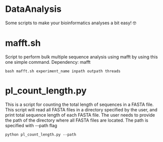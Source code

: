 # DataAnalysis
Some scripts to make your bioinformatics analyses a bit easy! 🤓

# mafft.sh
Script to perform bulk multiple sequence analysis using mafft by using this one simple command. Dependency: mafft
                    
   `bash mafft.sh experiment_name inpath outpath threads`

# pl_count_length.py
This is a script for counting the total length of sequences in a FASTA file. This script will read all FASTA files in a directory specified by the user, and print total sequence length of each FASTA file. The user needs to provide the path of the directory where all FASTA files are located. The path is specified with --path flag
   
   `python pl_count_length.py --path`

